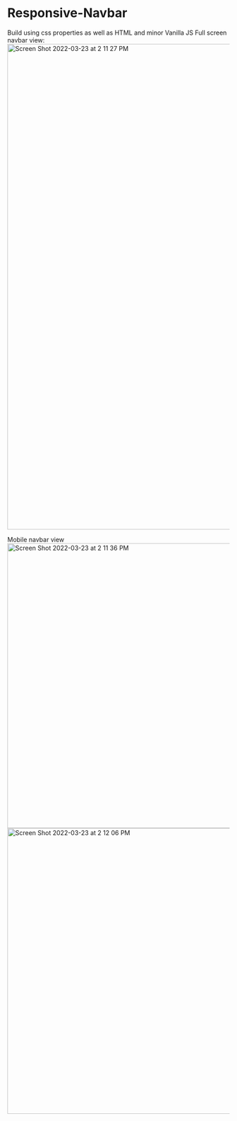 # Responsive-Navbar
Build using css properties as well as HTML and minor Vanilla JS
Full screen navbar view:
<img width="1098" alt="Screen Shot 2022-03-23 at 2 11 27 PM" src="https://user-images.githubusercontent.com/23690711/159767757-c5242f33-763a-4314-b5c6-c2a32f8b8351.png">

Mobile navbar view
<img width="644" alt="Screen Shot 2022-03-23 at 2 11 36 PM" src="https://user-images.githubusercontent.com/23690711/159767763-8598ddc3-efcc-44c4-92ec-a0700f5a907a.png">
<img width="646" alt="Screen Shot 2022-03-23 at 2 12 06 PM" src="https://user-images.githubusercontent.com/23690711/159767767-e0a7ebaa-36ea-475d-935e-692e824acc3a.png">
